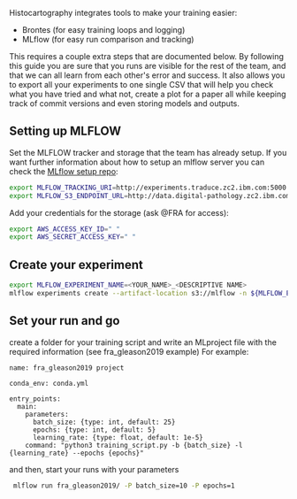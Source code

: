 Histocartography integrates tools to make your training easier:
- Brontes (for easy training loops and logging)
- MLflow (for easy run comparison and tracking)

This requires a couple extra steps that are documented below. 
By following this guide you are sure that you runs are visible for the rest of 
the team, and that we can all learn from each other's error and success.
It also allows you to export all your experiments to one single CSV that will 
help you check what you have tried and what not, create a plot for a paper all 
while keeping track of commit versions and even storing models and outputs.


## Setting up MLFLOW 

Set the MLFLOW tracker and storage that the team has already setup. 
If you want further information about how to setup an mlflow server 
you can check the [MLflow setup repo](https://github.ibm.com/CHCLS/mlflow_setup):
```sh
export MLFLOW_TRACKING_URI=http://experiments.traduce.zc2.ibm.com:5000
export MLFLOW_S3_ENDPOINT_URL=http://data.digital-pathology.zc2.ibm.com:9000
```

Add your credentials for the storage (ask @FRA for access):
```sh
export AWS_ACCESS_KEY_ID=" "
export AWS_SECRET_ACCESS_KEY=" "
```


## Create your experiment
```sh
export MLFLOW_EXPERIMENT_NAME=<YOUR_NAME>_<DESCRIPTIVE NAME>
mlflow experiments create --artifact-location s3://mlflow -n ${MLFLOW_EXPERIMENT_NAME}
```

## Set your run and go
create a folder for your training script and write an MLproject file with the
required information (see fra_gleason2019 example)
For example: 
```
name: fra_gleason2019 project

conda_env: conda.yml

entry_points:
  main:
    parameters:
      batch_size: {type: int, default: 25}
      epochs: {type: int, default: 5}
      learning_rate: {type: float, default: 1e-5}
    command: "python3 training_script.py -b {batch_size} -l {learning_rate} --epochs {epochs}"
```

and then, start your runs with your parameters
```sh
 mlflow run fra_gleason2019/ -P batch_size=10 -P epochs=1 
```